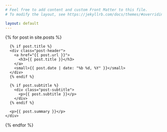 ```yaml
---
# Feel free to add content and custom Front Matter to this file.
# To modify the layout, see https://jekyllrb.com/docs/themes/#overriding-theme-defaults

layout: default
---
```


<div class="post-list">
  {% for post in site.posts %}
    <div class="post-item">

      {% if post.title %}
      <div class="post-header">
        <a href="{{ post.url }}">
          <h3>{{ post.title }}</h3>
        </a>
        <small>{{ post.date | date: "%b %d, %Y" }}</small>
      </div>
      {% endif %}

      {% if post.subtitle %}
        <div class="post-subtitle">
          <p>{{ post.subtitle }}</p>
        </div>
      {% endif %}

      <p>{{ post.summary }}</p>
    </div>
  {% endfor %}
</div>
